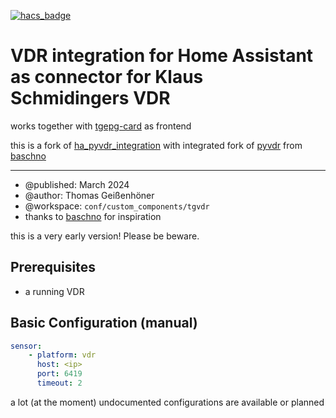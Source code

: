 [![hacs_badge](https://img.shields.io/badge/HACS-Custom-41BDF5.svg?style=for-the-badge)](https://github.com/hacs/integration)

# VDR integration for Home Assistant as connector for Klaus Schmidingers VDR
works together with [tgepg-card](https://github.com/quietcry/tgepg-card.git) as frontend

this is a fork of [ha_pyvdr_integration](https://github.com/baschno/ha_pyvdr_integration.git) with integrated fork of [pyvdr](https://github.com/baschno/pyvdr.git) from [baschno](https://github.com/baschno)
***


* @published: March 2024
* @author: Thomas Geißenhöner
* @workspace: `conf/custom_components/tgvdr`
* thanks to [baschno](https://github.com/baschno) for inspiration
  
this is a very early version! Please be beware.

## Prerequisites

* a running VDR 

## Basic Configuration (manual)

```yaml
sensor:
    - platform: vdr
      host: <ip>
      port: 6419
      timeout: 2
```
a lot (at the moment) undocumented configurations are available or planned 

